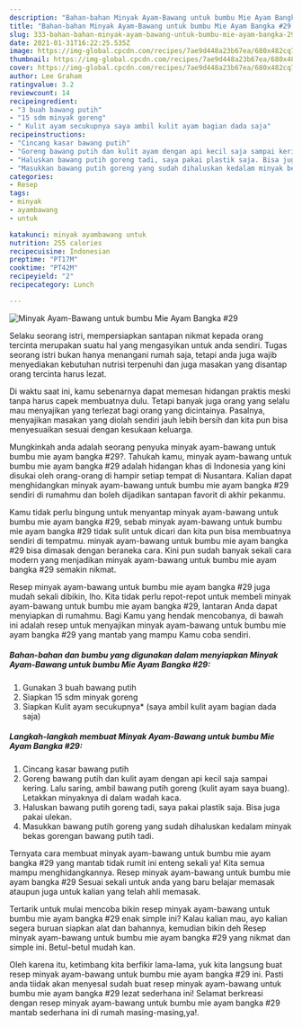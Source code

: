 ```yaml
---
description: "Bahan-bahan Minyak Ayam-Bawang untuk bumbu Mie Ayam Bangka #29 yang enak dan Mudah Dibuat"
title: "Bahan-bahan Minyak Ayam-Bawang untuk bumbu Mie Ayam Bangka #29 yang enak dan Mudah Dibuat"
slug: 333-bahan-bahan-minyak-ayam-bawang-untuk-bumbu-mie-ayam-bangka-29-yang-enak-dan-mudah-dibuat
date: 2021-01-31T16:22:25.535Z
image: https://img-global.cpcdn.com/recipes/7ae9d448a23b67ea/680x482cq70/minyak-ayam-bawang-untuk-bumbu-mie-ayam-bangka-29-foto-resep-utama.jpg
thumbnail: https://img-global.cpcdn.com/recipes/7ae9d448a23b67ea/680x482cq70/minyak-ayam-bawang-untuk-bumbu-mie-ayam-bangka-29-foto-resep-utama.jpg
cover: https://img-global.cpcdn.com/recipes/7ae9d448a23b67ea/680x482cq70/minyak-ayam-bawang-untuk-bumbu-mie-ayam-bangka-29-foto-resep-utama.jpg
author: Lee Graham
ratingvalue: 3.2
reviewcount: 14
recipeingredient:
- "3 buah bawang putih"
- "15 sdm minyak goreng"
- " Kulit ayam secukupnya saya ambil kulit ayam bagian dada saja"
recipeinstructions:
- "Cincang kasar bawang putih"
- "Goreng bawang putih dan kulit ayam dengan api kecil saja sampai kering. Lalu saring, ambil bawang putih goreng (kulit ayam saya buang). Letakkan minyaknya di dalam wadah kaca."
- "Haluskan bawang putih goreng tadi, saya pakai plastik saja. Bisa juga pakai ulekan."
- "Masukkan bawang putih goreng yang sudah dihaluskan kedalam minyak bekas gorengan bawang putih tadi."
categories:
- Resep
tags:
- minyak
- ayambawang
- untuk

katakunci: minyak ayambawang untuk 
nutrition: 255 calories
recipecuisine: Indonesian
preptime: "PT17M"
cooktime: "PT42M"
recipeyield: "2"
recipecategory: Lunch

---
```



![Minyak Ayam-Bawang untuk bumbu Mie Ayam Bangka #29](https://img-global.cpcdn.com/recipes/7ae9d448a23b67ea/680x482cq70/minyak-ayam-bawang-untuk-bumbu-mie-ayam-bangka-29-foto-resep-utama.jpg)

Selaku seorang istri, mempersiapkan santapan nikmat kepada orang tercinta merupakan suatu hal yang mengasyikan untuk anda sendiri. Tugas seorang istri bukan hanya menangani rumah saja, tetapi anda juga wajib menyediakan kebutuhan nutrisi terpenuhi dan juga masakan yang disantap orang tercinta harus lezat.

Di waktu  saat ini, kamu sebenarnya dapat memesan hidangan praktis meski tanpa harus capek membuatnya dulu. Tetapi banyak juga orang yang selalu mau menyajikan yang terlezat bagi orang yang dicintainya. Pasalnya, menyajikan masakan yang diolah sendiri jauh lebih bersih dan kita pun bisa menyesuaikan sesuai dengan kesukaan keluarga. 



Mungkinkah anda adalah seorang penyuka minyak ayam-bawang untuk bumbu mie ayam bangka #29?. Tahukah kamu, minyak ayam-bawang untuk bumbu mie ayam bangka #29 adalah hidangan khas di Indonesia yang kini disukai oleh orang-orang di hampir setiap tempat di Nusantara. Kalian dapat menghidangkan minyak ayam-bawang untuk bumbu mie ayam bangka #29 sendiri di rumahmu dan boleh dijadikan santapan favorit di akhir pekanmu.

Kamu tidak perlu bingung untuk menyantap minyak ayam-bawang untuk bumbu mie ayam bangka #29, sebab minyak ayam-bawang untuk bumbu mie ayam bangka #29 tidak sulit untuk dicari dan kita pun bisa membuatnya sendiri di tempatmu. minyak ayam-bawang untuk bumbu mie ayam bangka #29 bisa dimasak dengan beraneka cara. Kini pun sudah banyak sekali cara modern yang menjadikan minyak ayam-bawang untuk bumbu mie ayam bangka #29 semakin nikmat.

Resep minyak ayam-bawang untuk bumbu mie ayam bangka #29 juga mudah sekali dibikin, lho. Kita tidak perlu repot-repot untuk membeli minyak ayam-bawang untuk bumbu mie ayam bangka #29, lantaran Anda dapat menyiapkan di rumahmu. Bagi Kamu yang hendak mencobanya, di bawah ini adalah resep untuk menyajikan minyak ayam-bawang untuk bumbu mie ayam bangka #29 yang mantab yang mampu Kamu coba sendiri.

<!--inarticleads1-->

##### Bahan-bahan dan bumbu yang digunakan dalam menyiapkan Minyak Ayam-Bawang untuk bumbu Mie Ayam Bangka #29:

1. Gunakan 3 buah bawang putih
1. Siapkan 15 sdm minyak goreng
1. Siapkan  Kulit ayam secukupnya* (saya ambil kulit ayam bagian dada saja)




<!--inarticleads2-->

##### Langkah-langkah membuat Minyak Ayam-Bawang untuk bumbu Mie Ayam Bangka #29:

1. Cincang kasar bawang putih
1. Goreng bawang putih dan kulit ayam dengan api kecil saja sampai kering. Lalu saring, ambil bawang putih goreng (kulit ayam saya buang). Letakkan minyaknya di dalam wadah kaca.
1. Haluskan bawang putih goreng tadi, saya pakai plastik saja. Bisa juga pakai ulekan.
1. Masukkan bawang putih goreng yang sudah dihaluskan kedalam minyak bekas gorengan bawang putih tadi.




Ternyata cara membuat minyak ayam-bawang untuk bumbu mie ayam bangka #29 yang mantab tidak rumit ini enteng sekali ya! Kita semua mampu menghidangkannya. Resep minyak ayam-bawang untuk bumbu mie ayam bangka #29 Sesuai sekali untuk anda yang baru belajar memasak ataupun juga untuk kalian yang telah ahli memasak.

Tertarik untuk mulai mencoba bikin resep minyak ayam-bawang untuk bumbu mie ayam bangka #29 enak simple ini? Kalau kalian mau, ayo kalian segera buruan siapkan alat dan bahannya, kemudian bikin deh Resep minyak ayam-bawang untuk bumbu mie ayam bangka #29 yang nikmat dan simple ini. Betul-betul mudah kan. 

Oleh karena itu, ketimbang kita berfikir lama-lama, yuk kita langsung buat resep minyak ayam-bawang untuk bumbu mie ayam bangka #29 ini. Pasti anda tiidak akan menyesal sudah buat resep minyak ayam-bawang untuk bumbu mie ayam bangka #29 lezat sederhana ini! Selamat berkreasi dengan resep minyak ayam-bawang untuk bumbu mie ayam bangka #29 mantab sederhana ini di rumah masing-masing,ya!.

